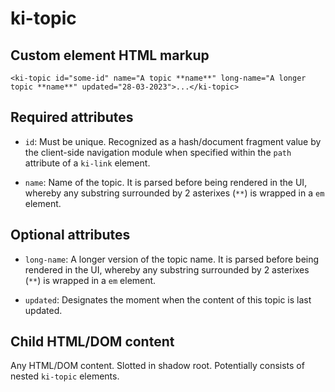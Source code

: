 # ki-topic

## Custom element HTML markup

```
<ki-topic id="some-id" name="A topic **name**" long-name="A longer topic **name**" updated="28-03-2023">...</ki-topic>
```

## Required attributes

- `id`: Must be unique. Recognized as a hash/document fragment value by the client-side navigation module when specified within the `path` attribute of a `ki-link` element.

- `name`: Name of the topic. It is parsed before being rendered in the UI, whereby any substring surrounded by 2 asterixes (`**`) is wrapped in a `em` element.

## Optional attributes

- `long-name`: A longer version of the topic name. It is parsed before being rendered in the UI, whereby any substring surrounded by 2 asterixes (`**`) is wrapped in a `em` element.

- `updated`: Designates the moment when the content of this topic is last updated.

## Child HTML/DOM content

Any HTML/DOM content. Slotted in shadow root. Potentially consists of nested `ki-topic` elements.
